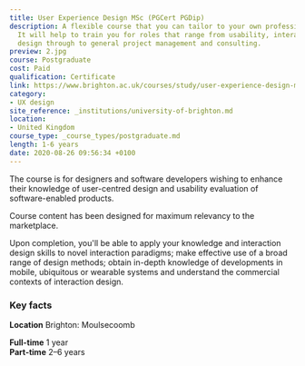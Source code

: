 ```yaml
---
title: User Experience Design MSc (PGCert PGDip)
description: A flexible course that you can tailor to your own professional interests.
  It will help to train you for roles that range from usability, interaction and interface
  design through to general project management and consulting.
preview: 2.jpg
course: Postgraduate
cost: Paid
qualification: Certificate
link: https://www.brighton.ac.uk/courses/study/user-experience-design-msc-pgcert-pgdip.aspx
category:
- UX design
site_reference: _institutions/university-of-brighton.md
location:
- United Kingdom
course_type: _course_types/postgraduate.md
length: 1-6 years
date: 2020-08-26 09:56:34 +0100
---
```

The course is for designers and software developers wishing to enhance their knowledge of user-centred design and usability evaluation of software-enabled products.

Course content has been designed for maximum relevancy to the marketplace.

Upon completion, you'll be able to apply your knowledge and interaction design skills to novel interaction paradigms; make effective use of a broad range of design methods; obtain in-depth knowledge of developments in mobile, ubiquitous or wearable systems and understand the commercial contexts of interaction design.

### Key facts

**Location** Brighton: Moulsecoomb

**Full-time** 1 year  
**Part-time** 2–6 years